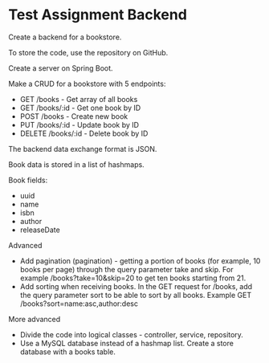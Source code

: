 # Test Assignment Backend

Create a backend for a bookstore.

To store the code, use the repository on GitHub.

Create a server on Spring Boot.

Make a CRUD for a bookstore with 5 endpoints:
* GET /books - Get array of all books
* GET /books/:id - Get one book by ID
* POST /books - Create new book
* PUT /books/:id - Update book by ID
* DELETE /books/:id - Delete book by ID

The backend data exchange format is JSON.

Book data is stored in a list of hashmaps.

Book fields:
- uuid
- name
- isbn
- author
- releaseDate

Advanced
* Add pagination (pagination) - getting a portion of books (for example, 10 books per page) through the query parameter take and skip. For example /books?take=10&skip=20 to get ten books starting from 21.
* Add sorting when receiving books. In the GET request for /books, add the query parameter sort to be able to sort by all books. Example GET /books?sort=name:asc,author:desc

More advanced
* Divide the code into logical classes - controller, service, repository.
* Use a MySQL database instead of a hashmap list. Create a store database with a books table.
